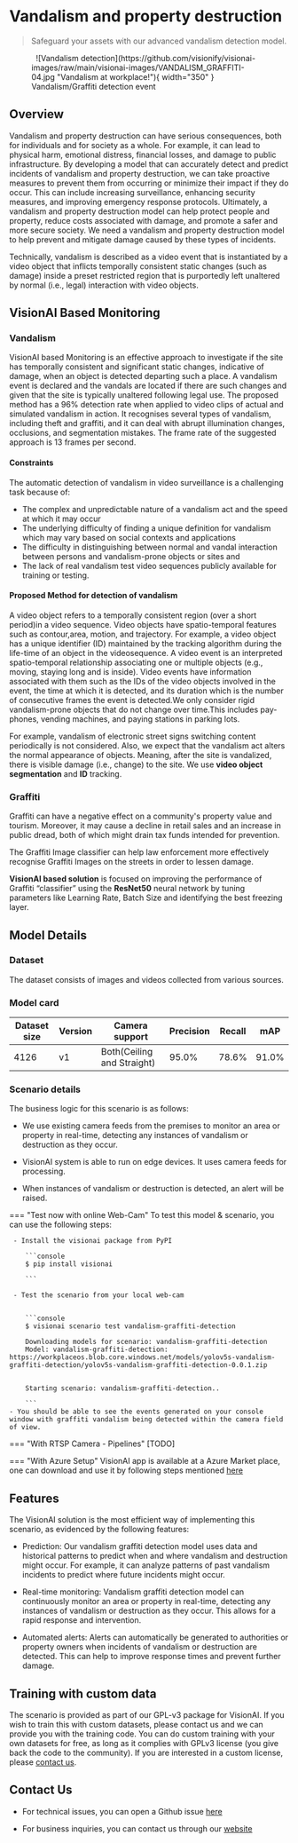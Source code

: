 # **Vandalism and property destruction**

> Safeguard your assets with our advanced vandalism detection model.

<figure markdown>
  ![Vandalism detection](https://github.com/visionify/visionai-images/raw/main/visionai-images/VANDALISM_GRAFFITI-04.jpg "Vandalism at workplace!"){ width="350" }<figcaption>Vandalism/Graffiti detection event</figcaption>
</figure>

## Overview
Vandalism and property destruction can have serious consequences, both for individuals and for society as a whole. For example, it can lead to physical harm, emotional distress, financial losses, and damage to public infrastructure. By developing a model that can accurately detect and predict incidents of vandalism and property destruction, we can take proactive measures to prevent them from occurring or minimize their impact if they do occur. This can include increasing surveillance, enhancing security measures, and improving emergency response protocols. Ultimately, a vandalism and property destruction model can help protect people and property, reduce costs associated with damage, and promote a safer and more secure society. We need a vandalism and property destruction model to help prevent and mitigate damage caused by these types of incidents. 

Technically, vandalism is described as a video event that is instantiated by a video object that inflicts temporally consistent static changes (such as damage) inside a preset restricted region that is purportedly left unaltered by normal (i.e., legal) interaction with video objects.

## VisionAI Based Monitoring

### **Vandalism**
VisionAI based Monitoring is an effective approach to investigate if the site has temporally  consistent and significant static changes, indicative of damage, when an object is detected departing such a place. A vandalism event is declared and the vandals are located if there are such changes and given that the site is typically unaltered following legal use. The proposed method has a 96% detection rate when applied to video clips of actual and simulated vandalism in action. It recognises several types of vandalism, including theft and graffiti, and it can deal with abrupt illumination changes, occlusions, and segmentation mistakes. The frame rate of the suggested approach is 13 frames per second.
#### Constraints
The automatic detection of vandalism in video surveillance is a challenging task because of:
- The complex and unpredictable nature of a vandalism act and the speed at which it may occur
- The underlying difficulty of finding a unique definition for vandalism which may vary based on social contexts and applications
- The difficulty in distinguishing between normal and vandal interaction between persons and vandalism-prone objects or sites and
- The lack of real vandalism test video sequences publicly available for training or testing.
#### Proposed Method for detection of vandalism

A video object refers to a temporally consistent region (over a short period)in a video sequence. Video objects have spatio-temporal features such as contour,area, motion, and trajectory. For example, a video object has a unique identifier (ID) maintained by the tracking algorithm during the life-time of an object in the videosequence. A video event is an interpreted spatio-temporal relationship associating one or multiple objects (e.g., moving, staying long and is inside). Video events have information associated with them such as the IDs of the video objects involved in the event, the time at which it is detected, and its duration which is the number of consecutive frames the event is detected.We only consider rigid vandalism-prone objects that do not change over time.This includes pay-phones, vending machines, and paying stations in parking lots.

For example, vandalism of electronic street signs switching content periodically is not considered. Also, we expect that the vandalism act alters the normal appearance of objects. Meaning, after the site is vandalized, there is visible damage (i.e., change) to the site. We use **video object segmentation** and **ID** tracking.
### **Graffiti**
Graffiti can have a negative effect on a community's property value and tourism. Moreover, it may cause a decline in retail sales and an increase in public dread, both of which might drain tax funds intended for prevention. 

The Graffiti Image classifier can help law enforcement more effectively recognise Graffiti Images on the streets in order to lessen damage.

**VisionAI based solution** is focused on improving the performance of Graffiti “classifier” using the **ResNet50** neural network by tuning parameters like Learning Rate, Batch Size and identifying the best freezing layer.


## Model Details

### Dataset

The dataset consists of images and videos collected from various sources. 

### Model card

 <div class="table">
    <table class="fl-table">
        <thead>
        <tr><th>Dataset size</th>
            <th>Version</th>
            <th>Camera support</th>
            <th>Precision</th>
            <th>Recall</th>
            <th>mAP</th>  
        </thead>
        <tbody>
        <tr>
            <td>4126</td>
            <td>v1</td>
            <td>Both(Ceiling and Straight)</td>
            <td>95.0% </td>
            <td>78.6% </td>
            <td>91.0% </td>
        </tr>
        </tbody>
    </table>
</div>

### Scenario details

The business logic for this scenario is as follows:

- We use existing camera feeds from the premises to monitor an area or property in real-time, detecting any instances of vandalism or destruction as they occur.

- VisionAI system is able to run on edge devices. It uses camera feeds for processing.

- When instances of vandalism or destruction is detected, an alert will be raised.

=== "Test now with online Web-Cam"
     To test this model & scenario, you can use the following steps:

     - Install the visionai package from PyPI
     
        ```console
        $ pip install visionai
        
        ```
     
     - Test the scenario from your local web-cam
     

        ```console
        $ visionai scenario test vandalism-graffiti-detection

        Downloading models for scenario: vandalism-graffiti-detection
        Model: vandalism-graffiti-detection: https://workplaceos.blob.core.windows.net/models/yolov5s-vandalism-graffiti-detection/yolov5s-vandalism-graffiti-detection-0.0.1.zip
        

        Starting scenario: vandalism-graffiti-detection..

        ```
    - You should be able to see the events generated on your console window with graffiti vandalism being detected within the camera field of view.

=== "With RTSP Camera - Pipelines"
     [TODO]
 
=== "With Azure Setup"
     VisionAI app is available at a Azure Market place, one can download and use it by following steps mentioned [here](../overview/azure-managed-app.md)


## Features

The VisionAI solution is the most efficient way of implementing this scenario, as evidenced by the following features:

- Prediction: Our vandalism graffiti detection model uses data and historical patterns to predict when and where vandalism and destruction might occur. For example, it can analyze patterns of past vandalism incidents to predict where future incidents might occur.

- Real-time monitoring: Vandalism graffiti detection model can continuously monitor an area or property in real-time, detecting any instances of vandalism or destruction as they occur. This allows for a rapid response and intervention.

- Automated alerts: Alerts can automatically be generated to authorities or property owners when incidents of vandalism or destruction are detected. This can help to improve response times and prevent further damage.


## Training with custom data
The scenario is provided as part of our GPL-v3 package for VisionAI. If you wish to train this with custom datasets, please contact us and we can provide you with the training code. You can do custom training with your own datasets for free, as long as it complies with GPLv3 license (you give back the code to the community). If you are interested in a custom license, please [contact us](../company/contact.md).

## Contact Us
- For technical issues, you can open a Github issue [here](https://github.com/visionify/visionai)

- For business inquiries, you can contact us through our [website](https://visionify.ai/contact)
